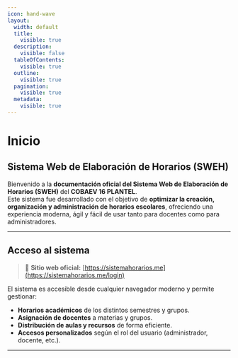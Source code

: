 ```yaml
---
icon: hand-wave
layout:
  width: default
  title:
    visible: true
  description:
    visible: false
  tableOfContents:
    visible: true
  outline:
    visible: true
  pagination:
    visible: true
  metadata:
    visible: true
---
```


# Inicio

## Sistema Web de Elaboración de Horarios (SWEH)

Bienvenido a la **documentación oficial del Sistema Web de Elaboración de Horarios (SWEH)** del **COBAEV 16 PLANTEL**.\
Este sistema fue desarrollado con el objetivo de **optimizar la creación, organización y administración de horarios escolares**, ofreciendo una experiencia moderna, ágil y fácil de usar tanto para docentes como para administradores.

***

## Acceso al sistema

> 📎 **Sitio web oficial:** [https://sistemahorarios.me](https://sistemahorarios.me/login)

El sistema es accesible desde cualquier navegador moderno y permite gestionar:

* **Horarios académicos** de los distintos semestres y grupos.
* **Asignación de docentes** a materias y grupos.
* **Distribución de aulas y recursos** de forma eficiente.
* **Accesos personalizados** según el rol del usuario (administrador, docente, etc.).

***